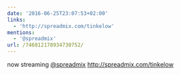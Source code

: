 ```yaml
---
date: '2016-06-25T23:07:53+02:00'
links:
  - 'http://spreadmix.com/tinkelow'
mentions:
  - '@spreadmix'
url: /746812178934730752/
---
```

now streaming [@spreadmix](https://twitter.com/@spreadmix) http://spreadmix.com/tinkelow
